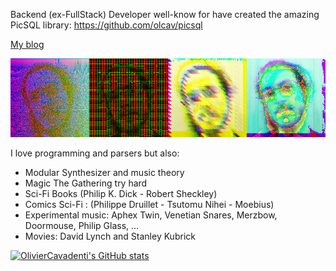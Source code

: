 
Backend (ex-FullStack) Developer well-know for have created the amazing PicSQL library: https://github.com/olcav/picsql

[My blog](http://oliviercavadenti.github.io)

![](pic.png)

I love programming and parsers but also:

- Modular Synthesizer and music theory
- Magic The Gathering try hard
- Sci-Fi Books (Philip K. Dick - Robert Sheckley)
- Comics Sci-Fi : (Philippe Druillet - Tsutomu Nihei - Moebius)
- Experimental music: Aphex Twin, Venetian Snares, Merzbow, Doormouse, Philip Glass, ...
- Movies: David Lynch and Stanley Kubrick

[![OlivierCavadenti's GitHub stats](https://github-readme-stats.vercel.app/api?username=OlivierCavadenti)](https://github.com/OlivierCavadenti/github-readme-stats)
